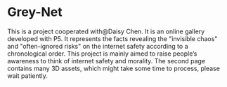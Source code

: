 # Grey-Net
This is a project cooperated with@Daisy Chen. It is an online gallery developed with P5. It represents the facts revealing the "invisible chaos" and "often-ignored risks" on the internet safety according to a chronological order. This project is mainly aimed to raise people’s awareness to think of internet safety and morality. 
The second page contains many 3D assets, which might take some time to process, please wait patiently.
